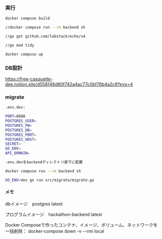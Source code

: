 ### 実行
```sh
docker compose build

//docker compose run --rm backend sh

//go get github.com/labstack/echo/v4

//go mod tidy 

docker compose up 
```

### DB設計
https://free-casquette-dee.notion.site/d558148d80f742a4ac77c0bf76b4a2c9?pvs=4

### migrate
```sh
.env.dev:

PORT=8080
POSTGRES_USER=
POSTGRES_PW=
POSTGRES_DB=
POSTGRES_PORT=
POSTGRES_HOST=
SECRET=
GO_ENV=
API_DOMAIN=
```

```sh
.env.devをbackendディレクトリ直下に配置

docker compose run --rm backend sh

GO_ENV=dev go run src/migrate/migrate.go
```

#### メモ
dbイメージ　postgres latest 

プログラムイメージ　hackathon-backend latest

Docker Composeで作ったコンテナ、イメージ、ボリューム、ネットワークを一括削除：
docker-compose down -v --rmi local
